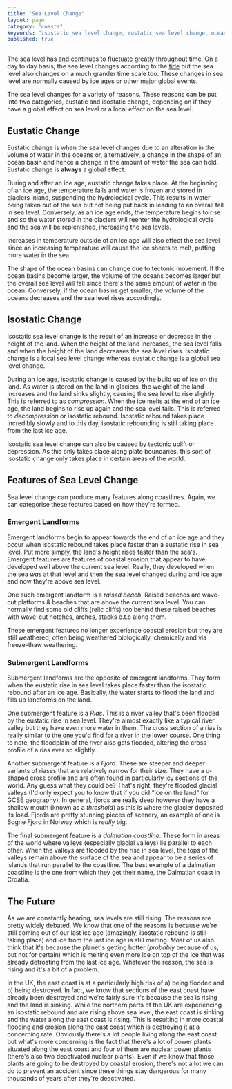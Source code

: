 ```yaml
---
title: "Sea Level Change"
layout: page
category: "coasts"
keywords: "isostatic sea level change, eustatic sea level change, ocean level change, ocean basin change, effects of sea level change, coast of east UK"
published: true
---
```


The sea level has and continues to fluctuate greatly throughout time. On a day to day basis, the sea level changes according to the [tide](/coasts/tides) but the sea level also changes on a much grander time scale too. These changes in sea level are normally caused by ice ages or other major global events.

The sea level changes for a variety of reasons. These reasons can be put into two categories, eustatic and isostatic change, depending on if they have a global effect on sea level or a local effect on the sea level.

## Eustatic Change

Eustatic change is when the sea level changes due to an alteration in the volume of water in the oceans or, alternatively, a change in the shape of an ocean basin and hence a change in the amount of water the sea can hold. Eustatic change is **always** a global effect. 

During and after an ice age, eustatic change takes place. At the beginning of an ice age, the temperature falls and water is frozen and stored in glaciers inland, suspending the hydrological cycle. This results in water being taken out of the sea but not being put back in leading to an overall fall in sea level. Conversely, as an ice age ends, the temperature begins to rise and so the water stored in the glaciers will reenter the hydrological cycle and the sea will be replenished, increasing the sea levels. 

Increases in temperature outside of an ice age will also effect the sea level since an increasing temperature will cause the ice sheets to melt, putting more water in the sea. 

The shape of the ocean basins can change due to tectonic movement. If the ocean basins become larger, the volume of the oceans becomes larger but the overall sea level will fall since there's the same amount of water in the ocean. Conversely, if the ocean basins get smaller, the volume of the oceans decreases and the sea level rises accordingly. 

## Isostatic Change

Isostatic sea level change is the result of an increase or decrease in the height of the land. When the height of the land increases, the sea level falls and when the height of the land decreases the sea level rises. Isostatic change is a local sea level change whereas eustatic change is a global sea level change. 

During an ice age, isostatic change is caused by the build up of ice on the land. As water is stored on the land in glaciers, the weight of the land increases and the land sinks slightly, causing the sea level to rise slightly. This is referred to as *compression*. When the ice melts at the end of an ice age, the land begins to rise up again and the sea level falls. This is referred to *decompression* or isostatic rebound. Isostatic rebound takes place incredibly slowly and to this day, isostatic rebounding is still taking place from the last ice age. 

Isostatic sea level change can also be caused by tectonic uplift or depression. As this only takes place along plate boundaries, this sort of isostatic change only takes place in certain areas of the world. 

## Features of Sea Level Change

Sea level change can produce many features along coastlines. Again, we can categorise these features based on how they're formed.

### Emergent Landforms

Emergent landforms begin to appear towards the end of an ice age and they occur when isostatic rebound takes place faster than a eustatic rise in sea level. Put more simply, the land's height rises faster than the sea's. Emergent features are features of coastal erosion that appear to have developed well above the current sea level. Really, they developed when the sea *was* at that level and then the sea level changed during and ice age and now they're above sea level.

One such emergent landform is a *raised beach*. Raised beaches are wave-cut platforms & beaches that are above the current sea level. You can normally find some old cliffs (relic cliffs) too behind these raised beaches with wave-cut notches, arches, stacks e.t.c along them. 

These emergent features no longer experience coastal erosion but they are still weathered, often being weathered biologically, chemically and via freeze-thaw weathering. 

### Submergent Landforms

Submergent landforms are the opposite of emergent landforms. They form when the eustatic rise in sea level takes place faster than the isostatic rebound after an ice age. Basically, the water starts to flood the land and fills up landforms on the land. 

One submergent feature is a *Rias*. This is a river valley that's been flooded by the eustatic rise in sea level. They're almost exactly like a typical river valley but they have even more water in them. The cross section of a rias is really similar to the one you'd find for a river in the lower course. One thing to note, the floodplain of the river also gets flooded, altering the cross profile of a rias ever so slightly. 

Another submergent feature is a *Fjord*. These are steeper and deeper variants of riases that are relatively narrow for their size. They have a u-shaped cross profile and are often found in particularly icy sections of the world. Any guess what they could be? That's right, they're flooded glacial valleys (I'd only expect you to know that if you did “Ice on the land” for GCSE geography). In general, fjords are really deep however they have a shallow mouth (known as a *threshold*) as this is where the glacier deposited its load. Fjords are pretty stunning pieces of scenery, an example of one is Sogne Fjord in Norway which is *really* big. 

The final submergent feature is a *dalmatian coastline*. These form in areas of the world where valleys (especially glacial valleys) lie parallel to each other. When the valleys are flooded by the rise in sea level, the tops of the valleys remain above the surface of the sea and appear to be a series of islands that run parallel to the coastline. The best example of a dalmatian coastline is the one from which they get their name, the Dalmatian coast in Croatia. 

## The Future

As we are constantly hearing, sea levels are still rising. The reasons are pretty widely debated. We know that one of the reasons is because we're still coming out of our last ice age (amazingly, isostatic rebound is still taking place) and ice from the last ice age is still melting. *Most* of us also think that it's because the planet's getting hotter (*probably* because of us, but not for certain) which is melting even more ice on top of the ice that was already defrosting from the last ice age. Whatever the reason, the sea is rising and it's a bit of a problem. 

In the UK, the east coast is at a particularly high risk of a) being flooded and b) being destroyed. In fact, we know that sections of the east coast have already been destroyed and we're fairly sure it's because the sea is rising and the land is sinking. While the northern parts of the UK are experiencing an isostatic rebound and are rising above sea level, the east coast is sinking and the water along the east coast is rising. This is resulting in more coastal flooding and erosion along the east coast which is destroying it at a concerning rate. Obviously there's a lot people living along the east coast but what's more concerning is the fact that there's a lot of power plants situated along the east coast and four of them are nuclear power plants (there's also two deactivated nuclear plants). Even if we know that those plants are going to be destroyed by coastal erosion, there's not a lot we can do to prevent an accident since these things stay dangerous for many thousands of years after they're deactivated.  